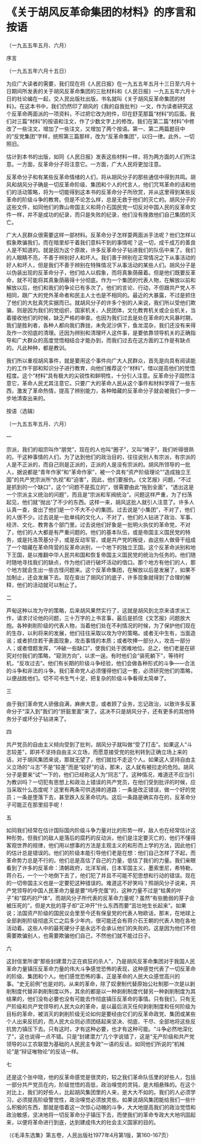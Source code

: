# 《关于胡风反革命集团的材料》的序言和按语

（一九五五年五月、六月）

序言

（一九五五年六月十五日）

为应广大读者的需要，我们现在将《人民日报》在一九五五年五月十三日至六月十日期间所发表的关于胡风反革命集团的三批材料和《人民日报》一九五五年六月十日的社论编在一起，交人民出版社出版，书名就叫《关于胡风反革命集团的材料》。在这本书中，我们仍然印了胡风的《我的自我批判》一文，作为读者研究这个反革命两面派的一项资料，不过把它改为附件，印在舒芜那篇“材料”的后面。我们对三篇“材料”的按语和注文，作了少数文字上的修改。我们在第二篇“材料”中修改了一些注文，增加了一些注文，又增加了两个按语。第一、第二两篇题目中的“反党集团”字样，统照第三篇那样，改为“反革命集团”，以归一律。此外，一切照旧。

估计到本书的出版，如同《人民日报》发表这些材料一样，将为两方面的人们所注意。一方面，反革命分子将注意它。一方面，广大人民将更加注意。

反革命分子和有某些反革命情绪的人们，将从胡风分子的那些通信中得到共鸣。胡风和胡风分子确是一切反革命阶级、集团和个人的代言人，他们咒骂革命的话和他们的活动策略，将为一切能得到这本书的反革命分子所欣赏，并从这里得到某些反革命的阶级斗争的教育。但是不论怎么样，总是无救于他们的灭亡的。胡风分子的这些文件，如同他们的靠山帝国主义和蒋介石国民党一切反对中国人民的反革命文件一样，并不是成功的纪录，而只是失败的纪录，他们没有挽救他们自己集团的灭亡。

广大人民群众很需要这样一部材料。反革命分子怎样耍两面派手法呢？他们怎样以假象欺骗我们，而在暗里却干着我们意料不到的事情呢？这一切，成千成万的善良人是不知道的。就是因为这个原故，许多反革命分子钻进我们的队伍中来了。我们的人眼睛不亮，不善于辨别好人和坏人。我们善于辨别在正常情况之下从事活动的好人和坏人，但是我们不善于辨别在特殊情况下从事活动的某些人们。胡风分子是以伪装出现的反革命分子，他们给人以假象，而将真象荫蔽着。但是他们既要反革命，就不可能将其真象荫蔽得十分彻底。作为一个集团的代表人物，在解放以前和解放以后，他们和我们的争论已有多次了。他们的言论、行动，不但跟共产党人不相同，跟广大的党外革命者和民主人士也是不相同的。最近的大暴露，不过是抓住了他们的大批真凭实据而已。就胡风分子的许多个别的人来说，我们所以受他们欺骗，则是因为我们的党组织，国家机关，人民团体，文化教育机关或企业机关，当着接收他们的时候，缺乏严格的审查。也因为我们过去是处在革命的大风暴时期，我们是胜利者，各种人都向我们靠拢，未免泥沙俱下，鱼龙混杂，我们还没有来得及作一次彻底的清理。还因为辨别和清理坏人这件事，是要依靠领导机关的正确指导和广大群众的高度觉悟相结合才能办到，而我们过去在这方面的工作是有缺点的。凡此种种，都是教训。

我们所以重视胡风事件，就是要用这个事件向广大人民群众，首先是向具有阅读能力的工作干部和知识分子进行教育，向他们推荐这个“材料”，借以提高他们的觉悟程度。这个“材料”具有极大的尖锐性和鲜明性，十分引人注意。反革命分子固然注意它，革命人民尤其注意它。只要广大的革命人民从这个事件和材料学得了一些东西，激发了革命热情，提高了辨别能力，各种暗藏的反革命分子就会被我们一步一步地清查出来的。

按语（选辑）

（一九五五年五月、六月）

一

宗派，我们的祖宗叫作“朋党”，现在的人也叫“圈子”，又叫“摊子”，我们听得很熟的。干这种事情的人们，为了达到他们的政治目的，往往说别人有宗派，有宗派的人是不正派的，而自己则是正派的，正派的人是没有宗派的。胡风所领导的一批人，据说都是“青年作家”和“革命作家”，被一个具有“资产阶级理论”“造成独立王国”的共产党宗派所“仇视”和“迫害”，因此，他们要报仇。《文艺报》问题，“不过是抓到的一个缺口”，这个“问题不是孤立的”，很需要由此“拖到全面”，“透出这是一个宗派主义统治的问题”，而且是“宗派和军阀统治”。问题这样严重，为了扫荡起见，他们就“抛出'了不少的东西。这样一来，胡风这批人就引人注意了。许多人认真一查，查出了他们是一个不大不小的集团。过去说是“小集团”，不对了，他们的人很不少。过去说是一批单纯的文化人，不对了，他们的人钻进了政治、军事、经济、文化、教育各个部门里。过去说他们好象是一批明火执仗的革命党，不对了，他们的人大都是有严重问题的。他们的基本队伍，或是帝国主义国民党的特务，或是托洛茨基分子，或是反动军官，或是共产党的叛徒，由这些人做骨干组成了一个暗藏在革命阵营的反革命派别，一个地下的独立王国。这个反革命派别和地下王国，是以推翻中华人民共和国和恢复帝国主义国民党的统治为任务的。他们随时随地寻找我们的缺点，作为他们进行破坏活动的借口。那个地方有他们的人，那个地方就会生出一些古怪问题来。这个反革命集团，在解放以后是发展了，如果不加制止，还会发展下去。现在查出了胡风们的底子，许多现象就得到了合理的解释，他们的活动就可以制止了。

二

芦甸这种以攻为守的策略，后来胡风果然实行了，这就是胡风到北京来请求派工作，请求讨论他的问题，三十万字的上书言事，最后是抓住《文艺报》问题放大炮。各种剥削阶级的代表人物，当着他们处在不利情况的时候，为了保护他们现在的生存，以利将来的发展，他们往往采取以攻为守的策略。或者无中生有，当面造谣；或者抓住若干表面现象，攻击事情的本质；或者吹捧一部分人，攻击一部分人；或者借题发挥，“冲破一些缺口”，使我们处于困难地位。总之，他们老是在研究对付我们的策略，“窥测方向”，以求一逞。有时他们会“装死躺下”，等待时机，“反攻过去”。他们有长期的阶级斗争经验，他们会做各种形式的斗争——合法的斗争和非法的斗争。我们革命党人必须懂得他们这一套，必须研究他们的策略，以便战胜他们。切不可书生气十足，把复杂的阶级斗争看得太简单了。

三

由于我们革命党人骄傲自满，麻痹大意，或者顾了业务，忘记政治，以致许多反革命分子“深入到”我们的“肝脏里面”来了。这决不只是胡风分子，还有更多的其他特务分子或坏分子钻进来了。

四

共产党员的自由主义倾向受到了批判，胡风分子就叫做“受了打击”。如果这人“斗志较差”，即并不坚持自由主义立场，而愿意接受党的批判转到正确立场上来的话，对于胡风集团来说，那就无望了，他们就拉不走这个人。如果这人坚持自由主义立场的“斗志”不是“较差”而是“较好”的话，那末，这人就有被拉走的危险。胡风分子是要来“试”一下的，他们已经称这人为“同志”了。这种情况，难道还不应当引为教训吗？一切犯有思想上和政治上错误的共产党员，在他们受到批评的时候，应当采取什么态度呢？这里有两条可供选择的道路：一条是改正错误，做一个好的党员；一条是堕落下去，甚至跌入反革命坑内。这后一条路是确实存在的，反革命分子可能正在那里招手呢！

五

如同我们经常在估计国际国内阶级斗争力量对比的形势一样，敌人也在经常估计这种形势。但我们的敌人是落后的腐朽的反动派，他们是注定要灭亡的，他们不懂得客观世界的规律，他们用以想事的方法是主观主义的和形而上学的方法，因此他们的估计总是错误的。他们的阶级本能引导他们老是在想：他们自己怎样了不起，而革命势力总是不行的。他们总是高估了自己的力量，低估了我们的力量。我们亲眼看到了许多的反革命：清朝政府，北洋军阀，日本军国主义，墨索里尼，希特勒，蒋介石，一个一个地倒下去了，他们犯了并且不可能不犯思想和行动的错误。现在的一切帝国主义也是一定要犯这种错误的。难道这不好笑吗？照胡风分子说来，共产党领导的中国人民革命力量是要“呜呼完蛋”的，这种力量不过是“枯黄的叶子”和“腐朽的尸体”。而胡风分子所代表的反革命力量呢？虽然“有些脆弱的芽子会被压死的”，但是大批的芽子却“正冲开”什么东西而要“茁壮地生长起来”。如果说；法国资产阶级的国民议会里至今还有保皇党的代表人物欧话，那末，在地球上全部剥削阶级彻底灭亡之后多少年内，很可能还会有蒋介石王朝的代表人物在各地活动着。这些人中的最死硬分子是永远不会承认他们的失败的。这是因为他们不但需要欺骗别人，也需要欺骗他们自己，不然他们就不能过日子。

六

这封信里所谓“那些封建潜力正在疯狂的杀人”，乃是胡风反革命集团对于我国人民革命力量镇压反革命力量的伟大斗争感觉恐怖的表现，这种感觉代表了一切反革命的阶级、集团和个人。他们感觉恐怖的事，正是革命的人民大众感觉高兴的事。“史无前例”也是对的。从来的革命，除了奴隶制代替原始公社制那一次是以剥削制度代替非剥削制度以外，其余的都是以一种剥削制度代替另一种剥削制度为其结果的，他们没有必要也没有可能去作彻底镇压反革命的事情。只有我们，只有无产阶级和共产党领导的人民大众的革命，是以最后消灭任何剥削制度和任何阶级为目标的革命，被消灭的剥削阶级无论如何是要经由它们的反革命政党、集团或某些个人出来反抗的，而人民大众则必须团结起来坚决、彻底、干尽、全部地将这些反抗势力镇压下去。只有这时，才有这种必要，也才有这种可能。“斗争必然地深化了”，这也说得一点不错。只是“封建潜力”几个字说错了，这是“无产阶级和共产党领导的以工农联盟为基础的人民民主专政”一语的反话，如同他们所说的“机械论”是“辩证唯物论”的反话一样。

七

还是这个张中晓，他的反革命感觉是很灵的，较之我们革命队伍里的好些人，包括一部分共产党员在内，阶级觉悟的高低，政治嗅觉的灵钝，是大相悬殊的。在这个对比上，我们的好些人，比起胡风集团里的人来，是大大不如的。我们的人必须学习，必须提高阶级警觉性，政治嗅觉必须放灵些。如果说胡风集团能给我们一些什么积极的东西，那就是借着这一次惊心动魄的斗争，大大地提高我们的政治觉悟和政治敏感，坚决地将一切反革命分子镇压下去，而使我们的革命专政大大地巩固起来，以便将革命进行到底，达到建成伟大的社会主义国家的目的。

（《毛泽东选集》第五卷，人民出版社1977年4月第1版，第160-167页）
